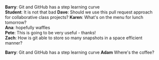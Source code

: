 **Barry**: Git and GitHub has a step learning curve  
**Student**: It is not that bad
**Dave**: Should we use this pull request approach for collaborative class projects?
**Karen**: What's on the menu for lunch tomorrow?  
**Ana**: hopefully waffles  
**Pete**: This is going to be very useful - thanks!  
**Zach**: How is git able to store so many snapshots in a space efficient manner?  

**Barry**: Git and GitHub has a step learning curve
**Adam** Where's the coffee?
